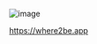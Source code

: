 ![image](https://github.com/MomentEvents/Where2Be-Website/assets/59634395/f1810b52-dd63-48ef-bbb7-89d96eb46bd7)

https://where2be.app
